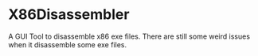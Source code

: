 # X86Disassembler
A GUI Tool to disassemble x86 exe files. There are still some weird issues when it disassemble some exe files.
